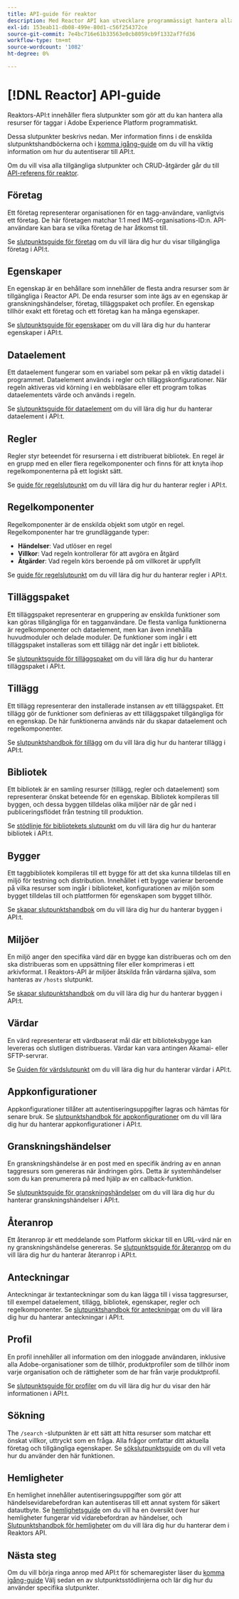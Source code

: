 ```yaml
---
title: API-guide för reaktor
description: Med Reactor API kan utvecklare programmässigt hantera alla resurser för taggar i Adobe Experience Platform. Följ den här vägledningen när du vill lära dig hur du utför nyckelåtgärder med API:t.
exl-id: 153eab11-db08-499e-80d1-c56f254372ce
source-git-commit: 7e4bc716e61b33563e0cb8059cb9f1332af7fd36
workflow-type: tm+mt
source-wordcount: '1082'
ht-degree: 0%

---
```


# [!DNL Reactor] API-guide

Reaktors-API:t innehåller flera slutpunkter som gör att du kan hantera alla resurser för taggar i Adobe Experience Platform programmatiskt.

Dessa slutpunkter beskrivs nedan. Mer information finns i de enskilda slutpunktshandböckerna och i [komma igång-guide](./getting-started.md) om du vill ha viktig information om hur du autentiserar till API:t.

Om du vill visa alla tillgängliga slutpunkter och CRUD-åtgärder går du till [API-referens för reaktor](https://www.adobe.io/experience-platform-apis/references/reactor/).

## Företag

Ett företag representerar organisationen för en tagg-användare, vanligtvis ett företag. De här företagen matchar 1:1 med IMS-organisations-ID:n. API-användare kan bara se vilka företag de har åtkomst till.

Se [slutpunktsguide för företag](./endpoints/companies.md) om du vill lära dig hur du visar tillgängliga företag i API:t.

## Egenskaper

En egenskap är en behållare som innehåller de flesta andra resurser som är tillgängliga i Reactor API. De enda resurser som inte ägs av en egenskap är granskningshändelser, företag, tilläggspaket och profiler. En egenskap tillhör exakt ett företag och ett företag kan ha många egenskaper.

Se [slutpunktsguide för egenskaper](./endpoints/properties.md) om du vill lära dig hur du hanterar egenskaper i API:t.

## Dataelement

Ett dataelement fungerar som en variabel som pekar på en viktig datadel i programmet. Dataelement används i regler och tilläggskonfigurationer. När regeln aktiveras vid körning i en webbläsare eller ett program tolkas dataelementets värde och används i regeln.

Se [slutpunktsguide för dataelement](./endpoints/data-elements.md) om du vill lära dig hur du hanterar dataelement i API:t.

## Regler

Regler styr beteendet för resurserna i ett distribuerat bibliotek. En regel är en grupp med en eller flera regelkomponenter och finns för att knyta ihop regelkomponenterna på ett logiskt sätt.

Se [guide för regelslutpunkt](./endpoints/rules.md) om du vill lära dig hur du hanterar regler i API:t.

## Regelkomponenter

Regelkomponenter är de enskilda objekt som utgör en regel. Regelkomponenter har tre grundläggande typer:

* **Händelser**: Vad utlöser en regel
* **Villkor**: Vad regeln kontrollerar för att avgöra en åtgärd
* **Åtgärder**: Vad regeln körs beroende på om villkoret är uppfyllt

Se [guide för regelslutpunkt](./endpoints/rules.md) om du vill lära dig hur du hanterar regler i API:t.

## Tilläggspaket

Ett tilläggspaket representerar en gruppering av enskilda funktioner som kan göras tillgängliga för en tagganvändare. De flesta vanliga funktionerna är regelkomponenter och dataelement, men kan även innehålla huvudmoduler och delade moduler. De funktioner som ingår i ett tilläggspaket installeras som ett tillägg när det ingår i ett bibliotek.

Se [slutpunktsguide för tilläggspaket](./endpoints/extension-packages.md) om du vill lära dig hur du hanterar tilläggspaket i API:t.

## Tillägg

Ett tillägg representerar den installerade instansen av ett tilläggspaket. Ett tillägg gör de funktioner som definieras av ett tilläggspaket tillgängliga för en egenskap. De här funktionerna används när du skapar dataelement och regelkomponenter.

Se [slutpunktshandbok för tillägg](./endpoints/extensions.md) om du vill lära dig hur du hanterar tillägg i API:t.

## Bibliotek

Ett bibliotek är en samling resurser (tillägg, regler och dataelement) som representerar önskat beteende för en egenskap. Bibliotek kompileras till byggen, och dessa byggen tilldelas olika miljöer när de går ned i publiceringsflödet från testning till produktion.

Se [stödlinje för bibliotekets slutpunkt](./endpoints/libraries.md) om du vill lära dig hur du hanterar bibliotek i API:t.

## Bygger

Ett taggbibliotek kompileras till ett bygge för att det ska kunna tilldelas till en miljö för testning och distribution. Innehållet i ett bygge varierar beroende på vilka resurser som ingår i biblioteket, konfigurationen av miljön som bygget tilldelas till och plattformen för egenskapen som bygget tillhör.

Se [skapar slutpunktshandbok](./endpoints/builds.md) om du vill lära dig hur du hanterar byggen i API:t.

## Miljöer

En miljö anger den specifika värd där en bygge kan distribueras och om den ska distribueras som en uppsättning filer eller komprimeras i ett arkivformat. I Reaktors-API är miljöer åtskilda från värdarna själva, som hanteras av `/hosts` slutpunkt.

Se [skapar slutpunktshandbok](./endpoints/builds.md) om du vill lära dig hur du hanterar byggen i API:t.

## Värdar

En värd representerar ett värdbaserat mål där ett biblioteksbygge kan levereras och slutligen distribueras. Värdar kan vara antingen Akamai- eller SFTP-servrar.

Se [Guiden för värdslutpunkt](./endpoints/hosts.md) om du vill lära dig hur du hanterar värdar i API:t.

## Appkonfigurationer

Appkonfigurationer tillåter att autentiseringsuppgifter lagras och hämtas för senare bruk. Se [slutpunktshandbok för appkonfigurationer](./endpoints/app-configurations.md) om du vill lära dig hur du hanterar appkonfigurationer i API:t.

## Granskningshändelser

En granskningshändelse är en post med en specifik ändring av en annan taggresurs som genereras när ändringen görs. Detta är systemhändelser som du kan prenumerera på med hjälp av en callback-funktion.

Se [slutpunktsguide för granskningshändelser](./endpoints/audit-events.md) om du vill lära dig hur du hanterar granskningshändelser i API:t.

## Återanrop

Ett återanrop är ett meddelande som Platform skickar till en URL-värd när en ny granskningshändelse genereras. Se [slutpunktsguide för återanrop](./endpoints/callbacks.md) om du vill lära dig hur du hanterar återanrop i API:t.

## Anteckningar

Anteckningar är textanteckningar som du kan lägga till i vissa taggresurser, till exempel dataelement, tillägg, bibliotek, egenskaper, regler och regelkomponenter. Se [slutpunktshandbok för anteckningar](./endpoints/notes.md) om du vill lära dig hur du hanterar anteckningar i API:t.

## Profil

En profil innehåller all information om den inloggade användaren, inklusive alla Adobe-organisationer som de tillhör, produktprofiler som de tillhör inom varje organisation och de rättigheter som de har från varje produktprofil.

Se [slutpunktsguide för profiler](./endpoints/profile.md) om du vill lära dig hur du visar den här informationen i API:t.

## Sökning

The `/search` -slutpunkten är ett sätt att hitta resurser som matchar ett önskat villkor, uttryckt som en fråga. Alla frågor omfattar ditt aktuella företag och tillgängliga egenskaper. Se [sökslutpunktsguide](./endpoints/search.md) om du vill veta hur du använder den här funktionen.

## Hemligheter

En hemlighet innehåller autentiseringsuppgifter som gör att händelsevidarebefordran kan autentiseras till ett annat system för säkert datautbyte. Se [hemlighetsguide](./guides/secrets.md) om du vill ha en översikt över hur hemligheter fungerar vid vidarebefordran av händelser, och [Slutpunktshandbok för hemligheter](./endpoints/secrets.md) om du vill lära dig hur du hanterar dem i Reaktors API.

## Nästa steg

Om du vill börja ringa anrop med API:t för schemaregister läser du [komma igång-guide](./getting-started.md) Välj sedan en av slutpunktsstödlinjerna och lär dig hur du använder specifika slutpunkter.
